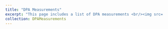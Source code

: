 ```yaml
---
title: "DPA Measurements"
excerpt: "This page includes a list of DPA measurements <br/><img src='../images/DPA_Measurements'>"
collection: DPAMeasurements
---
```


